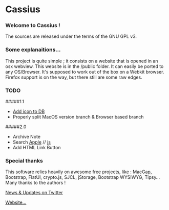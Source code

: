 Cassius
=======

### Welcome to Cassius !
The sources are released under the terms of the GNU GPL v3.
### Some explanaitions...
This project is quite simple ; it consists on a website that is opened in an osx webview.
This website is in the /public folder. It can easily be ported to any OS/Browser. It's supposed to work out of the box on a Webkit browser. Firefox support is on the way, but there still are some raw edges.
### TODO
#####1.1 
* [Add icon to DB](stackoverflow.com/questions/5739330/using-cocoa-to-create-an-icon-for-a-folder)
* Properly split MacOS version branch & Browser based branch 

#####2.0
* Archive Note
* Search [Apple](http://stackoverflow.com/questions/10489765/how-do-i-get-nstextfinder-to-show-up) // [js](http://stackoverflow.com/questions/748309/find-words-in-html-page-with-javascript)
* Add HTML Link Button

### Special thanks
This software relies heavily on awesome free projects, like : MacGap, Bootstrap, FlatUI, crypto.js, SJCL, jStorage, Bootstrap WYSIWYG, Tipsy… Many thanks to the authors !

[News & Updates on Twitter](https://twitter.com/pldwan/)

[Website…](http://pldubouilh.github.io/cassius/)
